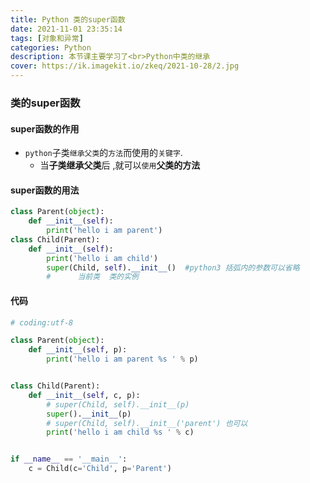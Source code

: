 ```yaml
---
title: Python 类的super函数
date: 2021-11-01 23:35:14
tags: [对象和异常]
categories: Python
description: 本节课主要学习了<br>Python中类的继承
cover: https://ik.imagekit.io/zkeq/2021-10-28/2.jpg
---
```


### 类的super函数

#### super函数的作用

- `python`子类`继承父类`的`方法`而使用的`关键字`.
  - 当**子类继承父类**后 ,就可以`使用`**父类的方法**

#### super函数的用法

```python
class Parent(object):
	def __init__(self):
		print('hello i am parent')
class Child(Parent):
	def __init__(self):
		print('hello i am child')
        super(Child, self).__init__()  #python3 括弧内的参数可以省略
        #      当前类  类的实例
```

#### 代码

```python
# coding:utf-8

class Parent(object):
    def __init__(self, p):
        print('hello i am parent %s ' % p)


class Child(Parent):
    def __init__(self, c, p):
        # super(Child, self).__init__(p)
        super().__init__(p)
        # super(Child, self).__init__('parent') 也可以
        print('hello i am child %s ' % c)


if __name__ == '__main__':
    c = Child(c='Child', p='Parent')
```


